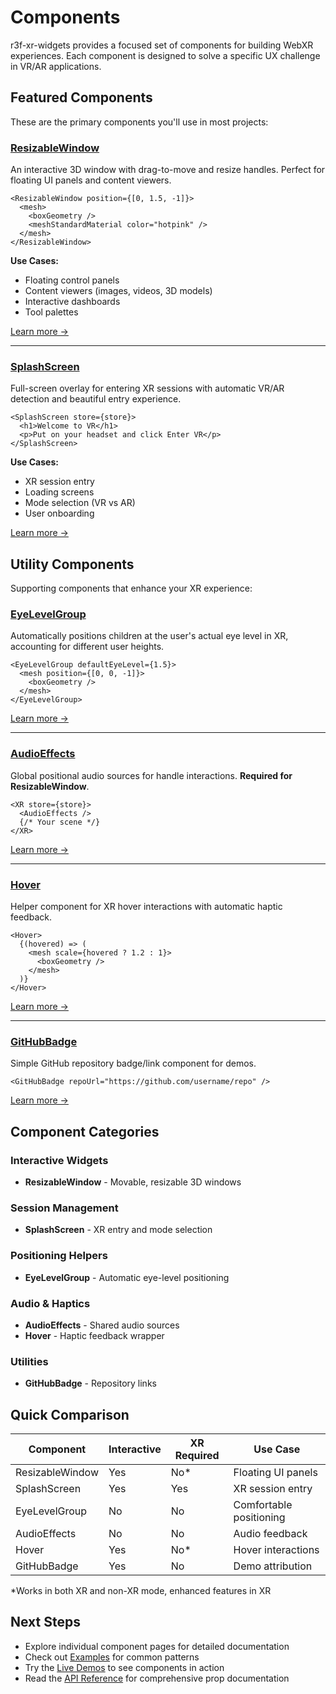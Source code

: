 # Components

r3f-xr-widgets provides a focused set of components for building WebXR experiences. Each component is designed to solve a specific UX challenge in VR/AR applications.

## Featured Components

These are the primary components you'll use in most projects:

### [ResizableWindow](/components/resizable-window)

<Badge type="tip" text="Most Popular" />

An interactive 3D window with drag-to-move and resize handles. Perfect for floating UI panels and content viewers.

```tsx
<ResizableWindow position={[0, 1.5, -1]}>
  <mesh>
    <boxGeometry />
    <meshStandardMaterial color="hotpink" />
  </mesh>
</ResizableWindow>
```

**Use Cases:**
- Floating control panels
- Content viewers (images, videos, 3D models)
- Interactive dashboards
- Tool palettes

[Learn more →](/components/resizable-window)

---

### [SplashScreen](/components/splash-screen)

<Badge type="info" text="Essential" />

Full-screen overlay for entering XR sessions with automatic VR/AR detection and beautiful entry experience.

```tsx
<SplashScreen store={store}>
  <h1>Welcome to VR</h1>
  <p>Put on your headset and click Enter VR</p>
</SplashScreen>
```

**Use Cases:**
- XR session entry
- Loading screens
- Mode selection (VR vs AR)
- User onboarding

[Learn more →](/components/splash-screen)

## Utility Components

Supporting components that enhance your XR experience:

### [EyeLevelGroup](/components/eye-level-group)

Automatically positions children at the user's actual eye level in XR, accounting for different user heights.

```tsx
<EyeLevelGroup defaultEyeLevel={1.5}>
  <mesh position={[0, 0, -1]}>
    <boxGeometry />
  </mesh>
</EyeLevelGroup>
```

[Learn more →](/components/eye-level-group)

---

### [AudioEffects](/components/audio-effects)

Global positional audio sources for handle interactions. **Required for ResizableWindow**.

```tsx
<XR store={store}>
  <AudioEffects />
  {/* Your scene */}
</XR>
```

[Learn more →](/components/audio-effects)

---

### [Hover](/components/hover)

Helper component for XR hover interactions with automatic haptic feedback.

```tsx
<Hover>
  {(hovered) => (
    <mesh scale={hovered ? 1.2 : 1}>
      <boxGeometry />
    </mesh>
  )}
</Hover>
```

[Learn more →](/components/hover)

---

### [GitHubBadge](/components/github-badge)

Simple GitHub repository badge/link component for demos.

```tsx
<GitHubBadge repoUrl="https://github.com/username/repo" />
```

[Learn more →](/components/github-badge)

## Component Categories

### Interactive Widgets
- **ResizableWindow** - Movable, resizable 3D windows

### Session Management
- **SplashScreen** - XR entry and mode selection

### Positioning Helpers
- **EyeLevelGroup** - Automatic eye-level positioning

### Audio & Haptics
- **AudioEffects** - Shared audio sources
- **Hover** - Haptic feedback wrapper

### Utilities
- **GitHubBadge** - Repository links

## Quick Comparison

| Component | Interactive | XR Required | Use Case |
|-----------|-------------|-------------|----------|
| ResizableWindow | Yes | No* | Floating UI panels |
| SplashScreen | Yes | Yes | XR session entry |
| EyeLevelGroup | No | No | Comfortable positioning |
| AudioEffects | No | No | Audio feedback |
| Hover | Yes | No* | Hover interactions |
| GitHubBadge | Yes | No | Demo attribution |

*Works in both XR and non-XR mode, enhanced features in XR

## Next Steps

- Explore individual component pages for detailed documentation
- Check out [Examples](/guide/examples/basic-window) for common patterns
- Try the [Live Demos](https://icepick.info/r3f-xr-widgets/widgets/) to see components in action
- Read the [API Reference](/api/) for comprehensive prop documentation
